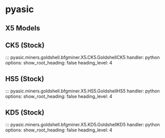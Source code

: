 # pyasic
## X5 Models

## CK5 (Stock)
::: pyasic.miners.goldshell.bfgminer.X5.CK5.GoldshellCK5
    handler: python
    options:
        show_root_heading: false
        heading_level: 4

## HS5 (Stock)
::: pyasic.miners.goldshell.bfgminer.X5.HS5.GoldshellHS5
    handler: python
    options:
        show_root_heading: false
        heading_level: 4

## KD5 (Stock)
::: pyasic.miners.goldshell.bfgminer.X5.KD5.GoldshellKD5
    handler: python
    options:
        show_root_heading: false
        heading_level: 4

